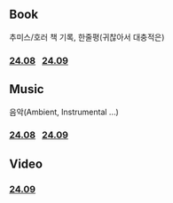 
## Book
추미스/호러 책 기록, 한줄평(귀찮아서 대충적은)
### [24.08](Book/24.08.md) &nbsp; [24.09](Book/24.09.md)

## Music
음악(Ambient, Instrumental ...)
### [24.08](Music/24.08.md) &nbsp; [24.09](Music/24.09.md)

## Video
### [24.09](Video/24.09.md)
